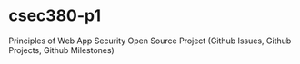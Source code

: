 # csec380-p1
Principles of Web App Security Open Source Project (Github Issues, Github Projects, Github Milestones)

